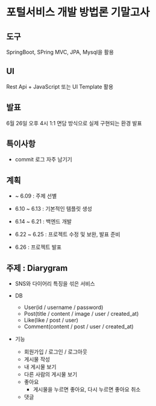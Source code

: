 # 포털서비스 개발 방법론 기말고사



## 도구

SpringBoot, SPring MVC, JPA, Mysql을 활용



## UI

Rest Api + JavaScript 또는 UI Template 활용



## 발표

6월 26일 오후 4시 1:1 면담 방식으로 실제 구현되는 환경 발표



## 특이사항

- commit 로그 자주 남기기



## 계획

- ~ 6.09 : 주제 선별

- 6.10 ~ 6.13 : 기본적인 템플릿 생성

- 6.14 ~ 6.21 : 백엔드 개발

- 6.22 ~ 6.25 : 프로젝트 수정 및 보완, 발표 준비

- 6.26 : 프로젝트 발표



## 주제 : Diarygram

- SNS와 다이어리 특징을 섞은 서비스

- DB
  - User(id / username / password)
  - Post(title / content / image / user / created_at)
  - Like(like / post / user)
  - Comment(content / post / user / created_at)
- 기능
  - 회원가입 / 로그인 / 로그아웃
  - 게시물 작성
  - 내 게시물 보기
  - 다른 사람의 게시물 보기
  - 좋아요
    - 게시물을 누르면 좋아요, 다시 누르면 좋아요 취소
  - 댓글

